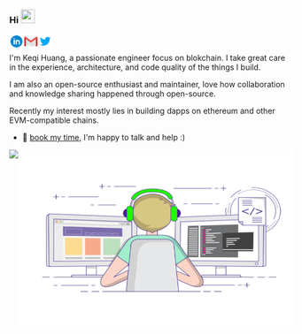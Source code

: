 ### Hi <img src="https://media.giphy.com/media/hvRJCLFzcasrR4ia7z/giphy.gif" width="25px" height="25px">

<a href="https://www.linkedin.com/in/keqi-huang/">
  <img align="left" alt="Keqi's LinkedIn" width="26px" src="./icons/linkedin.svg" />
</a>

<a href="mailto:ac12644@gmail.com">
  <img align="left" alt="Keqi's Email" width="26px" src="./icons/gmail.svg" />
</a>

<a href="https://twitter.com/Lisanaaa4">
  <img align="left" alt="Keqi's Twitter" width="26px" src="./icons/twitter.svg" />
</a>

<br/>
<br/>
I'm Keqi Huang, a passionate engineer focus on blokchain. I take great care in the experience, architecture, and code quality of the things I build.

I am also an open-source enthusiast and maintainer, love how collaboration and knowledge sharing happened through open-source.

Recently my interest mostly lies in building dapps on ethereum and other EVM-compatible chains.

- 💬 [book my time](), I'm happy to talk and help :)

<div id="menu" style="height:320px;width:1000px;">

<a href="https://github.com/anuraghazra/github-readme-stats">
  <img align="left" src="https://github-readme-stats.vercel.app/api?username=Lisanaaa&count_private=true&include_all_commits=true&show_icons=true" />
</a>

<a>
  <img align="left" alt="GIF" src="./icons/coding.gif" width="500" height="320" />
</a>

</div>


<div id="menu" style="height:10px;width:1000px;">
</div>

<!-- [![trophy](https://github-profile-trophy.vercel.app/?username=Lisanaaa&column=3)](https://github.com/ryo-ma/github-profile-trophy) -->

<!-- [![Readme Card](https://github-readme-stats.vercel.app/api/pin/?username=ethereum&repo=solidity)](https://github.com/ethereum/solidity)
[![Readme Card](https://github-readme-stats.vercel.app/api/pin/?username=Lisanaaa&repo=Revenue-Based-DeFi)](https://github.com/Lisanaaa/Revenue-Based-DeFi)
 -->
